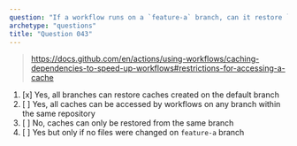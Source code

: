 ```yaml
---
question: "If a workflow runs on a `feature-a` branch, can it restore `caches` created in the default `main` branch?"
archetype: "questions"
title: "Question 043"
---
```



> https://docs.github.com/en/actions/using-workflows/caching-dependencies-to-speed-up-workflows#restrictions-for-accessing-a-cache
1. [x] Yes, all branches can restore caches created on the default branch
1. [ ] Yes, all caches can be accessed by workflows on any branch within the same repository
1. [ ] No, caches can only be restored from the same branch
1. [ ] Yes but only if no files were changed on `feature-a` branch

